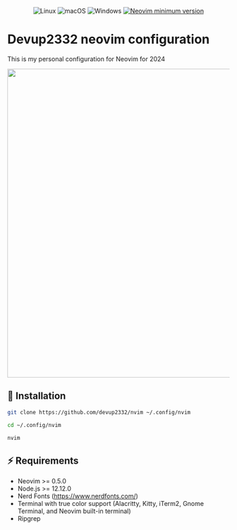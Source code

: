 <div align="center">
    <p>
        <a>
          <img alt="Linux" src="https://img.shields.io/badge/Linux-%23.svg?style=flat-square&logo=linux&color=FCC624&logoColor=black" />
        </a>
        <a>
          <img alt="macOS" src="https://img.shields.io/badge/macOS-%23.svg?style=flat-square&logo=apple&color=000000&logoColor=white" />
        </a>
        <a>
          <img alt="Windows" src="https://img.shields.io/badge/Windows-%23.svg?style=flat-square&logo=windows&color=0078D6&logoColor=white" />
        </a>
        <a href="https://github.com/neovim/neovim/releases/tag/stable">
          <img src="https://img.shields.io/badge/Neovim-0.10.1-blueviolet.svg?style=flat-square&logo=Neovim&logoColor=green" alt="Neovim minimum version"/>
        </a>
    </p>
</div>

# Devup2332 neovim configuration

This is my personal configuration for Neovim for 2024

<p align="center" gap="20px">
    <img src="https://res.cloudinary.com/dder8kjda/image/upload/v1726808646/Screenshot_20240919_233551_nudloo.png" width="700px"/>
</p>

## 🚀 Installation

```bash
git clone https://github.com/devup2332/nvim ~/.config/nvim
```

```bash
cd ~/.config/nvim 
```

```bash
nvim
```

## ⚡️ Requirements

- Neovim >= 0.5.0
- Node.js >= 12.12.0
- Nerd Fonts (https://www.nerdfonts.com/)
- Terminal with true color support (Alacritty, Kitty, iTerm2, Gnome Terminal, and Neovim built-in terminal)
- Ripgrep
